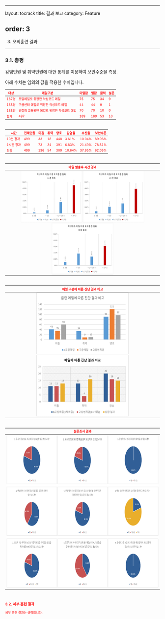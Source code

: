 ---

layout: tocrack title: 결과 보고 category: Feature

order: 3
--------

3. 모의훈련 결과
----------------

### 3.1. 총평

감염인원 및 취약인원에 대한 통계를 이용하여 보안수준을 측정.

아래 수치는 임의의 값을 적용한 수치입니다.&nbsp;

<span style="color:red; font-size:10px;">

| 대상  | 메일구분                                    | 미열람 | 열람 | 클릭 | 설문 |
|-------|---------------------------------------------|--------|------|------|------|
| 167명 | 포탈메일로 위장한 악성코드 메일             | 75     | 75   | 34   | 9    |
| 165명 | 구글센터 메일로 위장한 악성코드 메일        | 44     | 44   | 9    | 1    |
| 165명 | 경찰청 교통위반 메일로 위장한 악성코드 메일 | 70     | 70   | 10   | 0    |
| 합계  | 497                                         | 189    | 189  | 53   | 10   |

&nbsp;

<span style="color:red; font-size:10px;">

| 시간       | 전체인원 | 미흡 | 취약 | 양호 | 감염율 | 수신율 | 보안수준 |
|------------|----------|------|------|------|--------|--------|----------|
| 10분 경과  | 499      | 33   | 18   | 448  | 3.61%  | 10.04% | 89.96%   |
| 1시간 경과 | 499      | 73   | 34   | 391  | 6.83%  | 21.49% | 78.51%   |
| 최종       | 499      | 136  | 54   | 309  | 10.64% | 37.95% | 62.05%   |

&nbsp;

| 메일 발송후 시간 경과                                                                                                                                                                                                                              |
|:--------------------------------------------------------------------------------------------------------------------------------------------------------------------------------------------------------------------------------------------------:|
| <img src="../../assets/images/tocrack/grp001.png" width="200px" height="167px"/> <img src="../../assets/images/tocrack/grp002.png" width="200px" height="167px"/> <img src="../../assets/images/tocrack/grp003.png" width="200px" height="167px"/> |

&nbsp;

| 메일 구분에 따른 진단 결과 비교                                                                                                                                     |
|:-------------------------------------------------------------------------------------------------------------------------------------------------------------------:|
| <img src="../../assets/images/tocrack/grp004.png" width="300px" height="200px"/> <img src="../../assets/images/tocrack/grp004-1.png" width="300px" height="200px"/> |

&nbsp;

| 설문조사 결과                                                                      |
|:----------------------------------------------------------------------------------:|
| <img src="../../assets/images/tocrack/grp005-1.png" width="800px" height="496px"/> |

&nbsp;

### 3.2. 세부 훈련 결과

세부 훈련 결과는 생략합니다.
